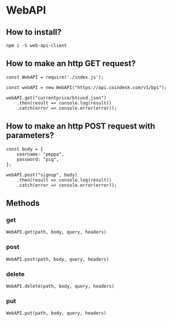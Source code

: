 # WebAPI

## How to install?
```
npm i -S web-api-client
```

## How to make an http GET request?
```
const WebAPI = require('./index.js');

const webAPI = new WebAPI("https://api.coindesk.com/v1/bpi");

webAPI.get("currentprice/btcusd.json")
	.then(result => console.log(result))
	.catch(error => console.error(error));
```

## How to make an http POST request with parameters?
```
const body = {
	username: "peppa",
	password: "pig",
};

webAPI.post("signup", body)
	.then(result => console.log(result))
	.catch(error => console.error(error));
```

## Methods

### get
```
WebAPI.get(path, body, query, headers)
```

### post
```
WebAPI.post(path, body, query, headers)
```

### delete
```
WebAPI.delete(path, body, query, headers)
```

### put
```
WebAPI.put(path, body, query, headers)
```
